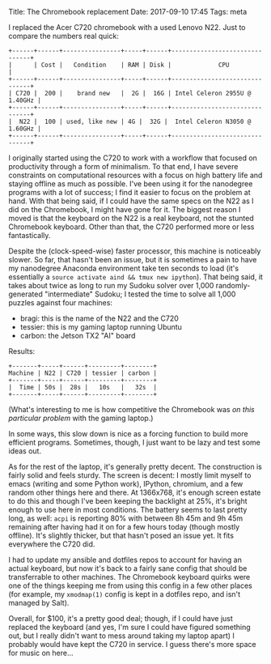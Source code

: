 Title: The Chromebook replacement
Date: 2017-09-10 17:45
Tags: meta

I replaced the Acer C720 chromebook with a used Lenovo N22. Just to
compare the numbers real quick:

```
+------+------+----------------+-----+------+-------------------------------+
|      | Cost |   Condition    | RAM | Disk |             CPU               |
+------+------+----------------+-----+------+-------------------------------+
| C720 |  200 |    brand new   |  2G |  16G | Intel Celeron 2955U @ 1.40GHz |
+------+------+----------------+-----+------+-------------------------------+
|  N22 |  100 | used, like new | 4G |  32G |  Intel Celeron N3050 @ 1.60GHz |
+------+------+----------------+-----+------+-------------------------------+
```

I originally started using the C720 to work with a workflow that
focused on productivity through a form of minimalism. To that end, I
have severe constraints on computational resources with a focus on
high battery life and staying offline as much as possible. I've been
using it for the nanodegree programs with a lot of success; I find it
easier to focus on the problem at hand. With that being said, if I
could have the same specs on the N22 as I did on the Chromebook, I
might have gone for it. The biggest reason I moved is that the
keyboard on the N22 is a real keyboard, not the stunted Chromebook
keyboard. Other than that, the C720 performed more or less
fantastically.

Despite the (clock-speed-wise) faster processor, this machine is
noticeably slower. So far, that hasn't been an issue, but it is
sometimes a pain to have my nanodegree Anaconda environment take ten
seconds to load (it's essentially a `source activate aind && tmux new
ipython`). That being said, it takes about twice as long to run my
Sudoku solver over 1,000 randomly-generated "intermediate" Sudoku; I
tested the time to solve all 1,000 puzzles against four machines:

* bragi: this is the name of the N22 and the C720
* tessier: this is my gaming laptop running Ubuntu
* carbon: the Jetson TX2 "AI" board

Results:

```
+-------+-----+------+---------+--------+
Machine | N22 | C720 | tessier | carbon |
+-------+-----+------+---------+--------+
|  Time | 50s |  28s |   10s   |   32s  |
+-------+-----+------+---------+--------+
```

(What's interesting to me is how competitive the Chromebook was *on
this particular problem* with the gaming laptop.)

In some ways, this slow down is nice as a forcing function to build
more efficient programs. Sometimes, though, I just want to be lazy and
test some ideas out.

As for the rest of the laptop, it's generally pretty decent. The
construction is fairly solid and feels sturdy. The screen is decent: I
mostly limit myself to emacs (writing and some Python work), IPython,
chromium, and a few random other things here and there. At 1366x768,
it's enough screen estate to do this and though I've been keeping the
backlight at 25%, it's bright enough to use here in most
conditions. The battery seems to last pretty long, as well: `acpi` is
reporting 80% with between 8h 45m and 9h 45m remaining after having
had it on for a few hours today (though mostly offline). It's slightly
thicker, but that hasn't posed an issue yet. It fits everywhere the
C720 did.

I had to update my ansible and dotfiles repos to account for having an
actual keyboard, but now it's back to a fairly sane config that should
be transferrable to other machines. The Chromebook keyboard quirks
were one of the things keeping me from using this config in a few
other places (for example, my `xmodmap(1)` config is kept in a
dotfiles repo, and isn't managed by Salt).

Overall, for $100, it's a pretty good deal; though, if I could have
just replaced the keyboard (and yes, I'm sure I could have figured
something out, but I really didn't want to mess around taking my
laptop apart) I probably would have kept the C720 in service. I guess
there's more space for music on here...
